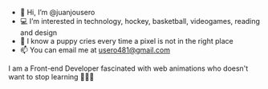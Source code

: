 - 👋 Hi, I’m @juanjousero
- 💻 I’m interested in technology, hockey, basketball, videogames, reading and design
- 👀 I know a puppy cries every time a pixel is not in the right place
- 📫 You can email me at usero481@gmail.com

I am a Front-end Developer fascinated with web animations who doesn't want to stop learning 👨🏻‍💻
